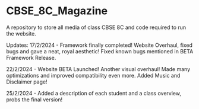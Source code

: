 # CBSE_8C_Magazine
A repository to store all media of class CBSE 8C and code required to run the website.

Updates:
  17/2/2024 - Framework finally completed!
              Website Overhaul, fixed bugs and gave a neat, royal aesthetic!
              Fixed known bugs mentioned in BETA Framework Release.

  22/2/2024 - Website BETA Launched!
              Another visual overhaul! Made many optimizations and improved compatibility even more.
              Added Music and Disclaimer page!

  25/2/2024 - Added a description of each student and a class overview, probs the final version!
